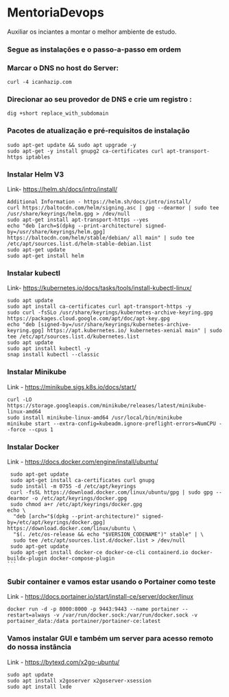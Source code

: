 # MentoriaDevops

Auxiliar os inciantes a montar o melhor ambiente de estudo.

### Segue as instalações e o passo-a-passo em ordem

### Marcar o DNS no host do Server:
````
curl -4 icanhazip.com
````
### Direcionar ao seu provedor de DNS e crie um registro :
````
dig +short replace_with_subdomain
````
### Pacotes de atualização e pré-requisitos de instalação
````
sudo apt-get update && sudo apt upgrade -y
sudo apt-get -y install gnupg2 ca-certificates curl apt-transport-https iptables
````
### Instalar Helm V3
Link- https://helm.sh/docs/intro/install/
````
Additional Information - https://helm.sh/docs/intro/install/
curl https://baltocdn.com/helm/signing.asc | gpg --dearmor | sudo tee /usr/share/keyrings/helm.gpg > /dev/null
sudo apt-get install apt-transport-https --yes
echo "deb [arch=$(dpkg --print-architecture) signed-by=/usr/share/keyrings/helm.gpg] https://baltocdn.com/helm/stable/debian/ all main" | sudo tee /etc/apt/sources.list.d/helm-stable-debian.list
sudo apt-get update
sudo apt-get install helm
````
### Instalar kubectl
Link- https://kubernetes.io/docs/tasks/tools/install-kubectl-linux/
````
sudo apt update
sudo apt install ca-certificates curl apt-transport-https -y
sudo curl -fsSLo /usr/share/keyrings/kubernetes-archive-keyring.gpg https://packages.cloud.google.com/apt/doc/apt-key.gpg
echo "deb [signed-by=/usr/share/keyrings/kubernetes-archive-keyring.gpg] https://apt.kubernetes.io/ kubernetes-xenial main" | sudo tee /etc/apt/sources.list.d/kubernetes.list
sudo apt update
sudo apt install kubectl -y
snap install kubectl --classic
````
### Instalar Minikube
Link - https://minikube.sigs.k8s.io/docs/start/
````
curl -LO https://storage.googleapis.com/minikube/releases/latest/minikube-linux-amd64
sudo install minikube-linux-amd64 /usr/local/bin/minikube
minikube start --extra-config=kubeadm.ignore-preflight-errors=NumCPU --force --cpus 1
````
### Instalar Docker
Link - https://docs.docker.com/engine/install/ubuntu/
````
 sudo apt-get update
 sudo apt-get install ca-certificates curl gnupg
 sudo install -m 0755 -d /etc/apt/keyrings
 curl -fsSL https://download.docker.com/linux/ubuntu/gpg | sudo gpg --dearmor -o /etc/apt/keyrings/docker.gpg
 sudo chmod a+r /etc/apt/keyrings/docker.gpg
echo \
  "deb [arch="$(dpkg --print-architecture)" signed-by=/etc/apt/keyrings/docker.gpg] https://download.docker.com/linux/ubuntu \
  "$(. /etc/os-release && echo "$VERSION_CODENAME")" stable" | \
  sudo tee /etc/apt/sources.list.d/docker.list > /dev/null
 sudo apt-get update
 sudo apt-get install docker-ce docker-ce-cli containerd.io docker-buildx-plugin docker-compose-plugin
```
````
### Subir container e vamos estar usando o Portainer como teste
Link - https://docs.portainer.io/start/install-ce/server/docker/linux
````
docker run -d -p 8000:8000 -p 9443:9443 --name portainer --restart=always -v /var/run/docker.sock:/var/run/docker.sock -v portainer_data:/data portainer/portainer-ce:latest
````
### Vamos instalar GUI e também um server para acesso remoto do nossa instância
Link - https://bytexd.com/x2go-ubuntu/
````
sudo apt update
sudo apt install x2goserver x2goserver-xsession
sudo apt install lxde

